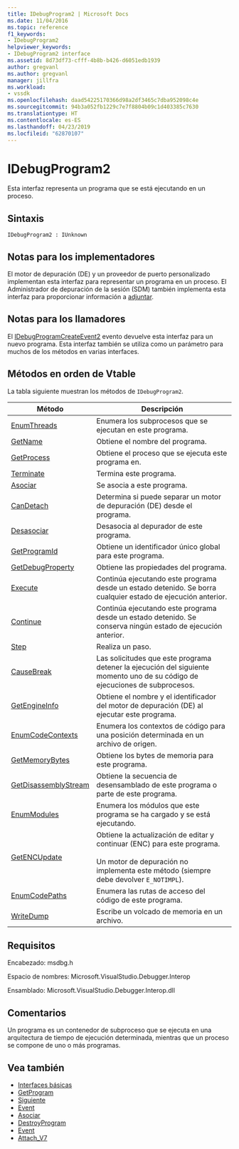 ```yaml
---
title: IDebugProgram2 | Microsoft Docs
ms.date: 11/04/2016
ms.topic: reference
f1_keywords:
- IDebugProgram2
helpviewer_keywords:
- IDebugProgram2 interface
ms.assetid: 8d73df73-cfff-4b8b-b426-d6051edb1939
author: gregvanl
ms.author: gregvanl
manager: jillfra
ms.workload:
- vssdk
ms.openlocfilehash: daad54225170366d98a2df3465c7dba952098c4e
ms.sourcegitcommit: 94b3a052fb1229c7e7f8804b09c1d403385c7630
ms.translationtype: HT
ms.contentlocale: es-ES
ms.lasthandoff: 04/23/2019
ms.locfileid: "62870107"
---
```

# <a name="idebugprogram2"></a>IDebugProgram2
Esta interfaz representa un programa que se está ejecutando en un proceso.

## <a name="syntax"></a>Sintaxis

```
IDebugProgram2 : IUnknown
```

## <a name="notes-for-implementers"></a>Notas para los implementadores
 El motor de depuración (DE) y un proveedor de puerto personalizado implementan esta interfaz para representar un programa en un proceso. El Administrador de depuración de la sesión (SDM) también implementa esta interfaz para proporcionar información a [adjuntar](../../../extensibility/debugger/reference/idebugprogram2-attach.md).

## <a name="notes-for-callers"></a>Notas para los llamadores
 El [IDebugProgramCreateEvent2](../../../extensibility/debugger/reference/idebugprogramcreateevent2.md) evento devuelve esta interfaz para un nuevo programa. Esta interfaz también se utiliza como un parámetro para muchos de los métodos en varias interfaces.

## <a name="methods-in-vtable-order"></a>Métodos en orden de Vtable
 La tabla siguiente muestran los métodos de `IDebugProgram2`.

|Método|Descripción|
|------------|-----------------|
|[EnumThreads](../../../extensibility/debugger/reference/idebugprogram2-enumthreads.md)|Enumera los subprocesos que se ejecutan en este programa.|
|[GetName](../../../extensibility/debugger/reference/idebugprogram2-getname.md)|Obtiene el nombre del programa.|
|[GetProcess](../../../extensibility/debugger/reference/idebugprogram2-getprocess.md)|Obtiene el proceso que se ejecuta este programa en.|
|[Terminate](../../../extensibility/debugger/reference/idebugprogram2-terminate.md)|Termina este programa.|
|[Asociar](../../../extensibility/debugger/reference/idebugprogram2-attach.md)|Se asocia a este programa.|
|[CanDetach](../../../extensibility/debugger/reference/idebugprogram2-candetach.md)|Determina si puede separar un motor de depuración (DE) desde el programa.|
|[Desasociar](../../../extensibility/debugger/reference/idebugprogram2-detach.md)|Desasocia al depurador de este programa.|
|[GetProgramId](../../../extensibility/debugger/reference/idebugprogram2-getprogramid.md)|Obtiene un identificador único global para este programa.|
|[GetDebugProperty](../../../extensibility/debugger/reference/idebugprogram2-getdebugproperty.md)|Obtiene las propiedades del programa.|
|[Execute](../../../extensibility/debugger/reference/idebugprogram2-execute.md)|Continúa ejecutando este programa desde un estado detenido. Se borra cualquier estado de ejecución anterior.|
|[Continue](../../../extensibility/debugger/reference/idebugprogram2-continue.md)|Continúa ejecutando este programa desde un estado detenido. Se conserva ningún estado de ejecución anterior.|
|[Step](../../../extensibility/debugger/reference/idebugprogram2-step.md)|Realiza un paso.|
|[CauseBreak](../../../extensibility/debugger/reference/idebugprogram2-causebreak.md)|Las solicitudes que este programa detener la ejecución del siguiente momento uno de su código de ejecuciones de subprocesos.|
|[GetEngineInfo](../../../extensibility/debugger/reference/idebugprogram2-getengineinfo.md)|Obtiene el nombre y el identificador del motor de depuración (DE) al ejecutar este programa.|
|[EnumCodeContexts](../../../extensibility/debugger/reference/idebugprogram2-enumcodecontexts.md)|Enumera los contextos de código para una posición determinada en un archivo de origen.|
|[GetMemoryBytes](../../../extensibility/debugger/reference/idebugprogram2-getmemorybytes.md)|Obtiene los bytes de memoria para este programa.|
|[GetDisassemblyStream](../../../extensibility/debugger/reference/idebugprogram2-getdisassemblystream.md)|Obtiene la secuencia de desensamblado de este programa o parte de este programa.|
|[EnumModules](../../../extensibility/debugger/reference/idebugprogram2-enummodules.md)|Enumera los módulos que este programa se ha cargado y se está ejecutando.|
|[GetENCUpdate](../../../extensibility/debugger/reference/idebugprogram2-getencupdate.md)|Obtiene la actualización de editar y continuar (ENC) para este programa.<br /><br /> Un motor de depuración no implementa este método (siempre debe devolver `E_NOTIMPL`).|
|[EnumCodePaths](../../../extensibility/debugger/reference/idebugprogram2-enumcodepaths.md)|Enumera las rutas de acceso del código de este programa.|
|[WriteDump](../../../extensibility/debugger/reference/idebugprogram2-writedump.md)|Escribe un volcado de memoria en un archivo.|

## <a name="requirements"></a>Requisitos
 Encabezado: msdbg.h

 Espacio de nombres:  Microsoft.VisualStudio.Debugger.Interop

 Ensamblado: Microsoft.VisualStudio.Debugger.Interop.dll

## <a name="remarks"></a>Comentarios
 Un programa es un contenedor de subproceso que se ejecuta en una arquitectura de tiempo de ejecución determinada, mientras que un proceso se compone de uno o más programas.

## <a name="see-also"></a>Vea también
- [Interfaces básicas](../../../extensibility/debugger/reference/core-interfaces.md)
- [GetProgram](../../../extensibility/debugger/reference/idebugthread2-getprogram.md)
- [Siguiente](../../../extensibility/debugger/reference/ienumdebugprograms2-next.md)
- [Event](../../../extensibility/debugger/reference/idebugportevents2-event.md)
- [Asociar](../../../extensibility/debugger/reference/idebugengine2-attach.md)
- [DestroyProgram](../../../extensibility/debugger/reference/idebugengine2-destroyprogram.md)
- [Event](../../../extensibility/debugger/reference/idebugeventcallback2-event.md)
- [Attach_V7](../../../extensibility/debugger/reference/idebugprogramnode2-attach-v7.md)